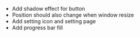 - Add shadow effect for button
- Position should also change when window resize
- Add setting icon and setting page
- Add progress bar fill

